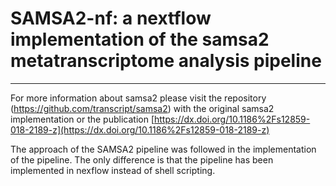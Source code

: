 # SAMSA2-nf: a nextflow implementation of the samsa2 metatranscriptome analysis pipeline

*****
For more information about  samsa2 please visit the repository (<https://github.com/transcript/samsa2>)  with the original samsa2 implementation or the publication [https://dx.doi.org/10.1186%2Fs12859-018-2189-z](https://dx.doi.org/10.1186%2Fs12859-018-2189-z) 

The approach of the SAMSA2 pipeline was followed in the implementation of the  pipeline. The only difference is that the pipeline has been implemented in nexflow instead of shell scripting.

